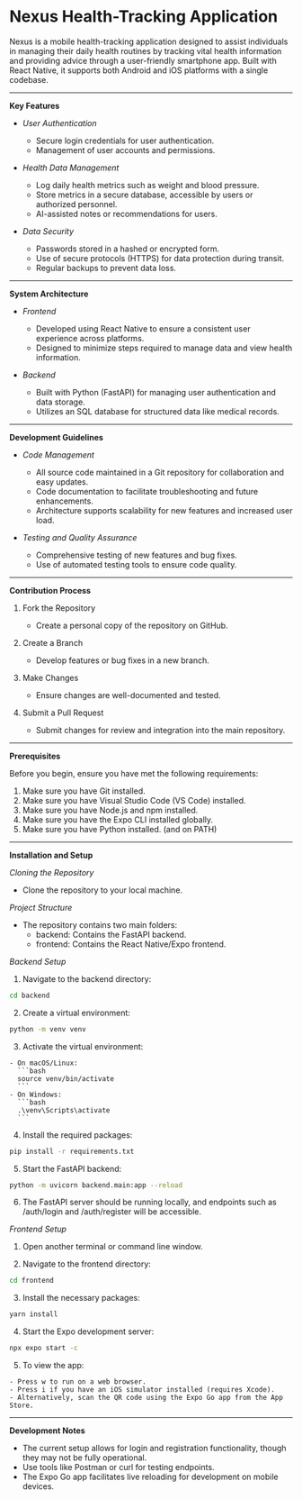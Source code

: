 # Nexus Health-Tracking Application

Nexus is a mobile health-tracking application designed to assist individuals in managing their daily health routines by tracking vital health information and providing advice through a user-friendly smartphone app. Built with React Native, it supports both Android and iOS platforms with a single codebase.
_______________________________________________________________________________________________________________________________________
**Key Features**

  - *User Authentication*

      - Secure login credentials for user authentication.
      - Management of user accounts and permissions.

  - *Health Data Management*

      - Log daily health metrics such as weight and blood pressure.
      - Store metrics in a secure database, accessible by users or authorized personnel.
      - AI-assisted notes or recommendations for users.

  - *Data Security*

      - Passwords stored in a hashed or encrypted form.
      - Use of secure protocols (HTTPS) for data protection during transit.
      - Regular backups to prevent data loss.
_______________________________________________________________________________________________________________________________________
**System Architecture**

  - *Frontend*

      - Developed using React Native to ensure a consistent user experience across platforms.
      - Designed to minimize steps required to manage data and view health information.

  - *Backend*

      - Built with Python (FastAPI) for managing user authentication and data storage.
      - Utilizes an SQL database for structured data like medical records.
_______________________________________________________________________________________________________________________________________
**Development Guidelines**

  - *Code Management*

      - All source code maintained in a Git repository for collaboration and easy updates.
      - Code documentation to facilitate troubleshooting and future enhancements.
      - Architecture supports scalability for new features and increased user load.

  - *Testing and Quality Assurance*

      - Comprehensive testing of new features and bug fixes.
      - Use of automated testing tools to ensure code quality.
_______________________________________________________________________________________________________________________________________
**Contribution Process**

  1. Fork the Repository

      - Create a personal copy of the repository on GitHub.

  2. Create a Branch

      - Develop features or bug fixes in a new branch.

  3. Make Changes

      - Ensure changes are well-documented and tested.
        
  4. Submit a Pull Request

      - Submit changes for review and integration into the main repository.
_______________________________________________________________________________________________________________________________________
**Prerequisites**

Before you begin, ensure you have met the following requirements:

  1. Make sure you have Git installed.
  2. Make sure you have Visual Studio Code (VS Code) installed.
  3. Make sure you have Node.js and npm installed.
  4. Make sure you have the Expo CLI installed globally.
  5. Make sure you have Python installed. (and on PATH)
_______________________________________________________________________________________________________________________________________
**Installation and Setup**

*Cloning the Repository*
  - Clone the repository to your local machine.

*Project Structure*
  - The repository contains two main folders:
      - backend: Contains the FastAPI backend.
      - frontend: Contains the React Native/Expo frontend.

*Backend Setup*
  1. Navigate to the backend directory:
  ```bash
  cd backend
  ```

  2. Create a virtual environment:
  ```bash
  python -m venv venv
  ```
  
  3. Activate the virtual environment:

    - On macOS/Linux:
      ```bash
      source venv/bin/activate
      ```
    - On Windows:
      ```bash
      .\venv\Scripts\activate
      ```

  4. Install the required packages:
  ```bash
  pip install -r requirements.txt
  ```

  5. Start the FastAPI backend:
  ```bash
  python -m uvicorn backend.main:app --reload
  ```

  6. The FastAPI server should be running locally, and endpoints such as /auth/login and /auth/register will be accessible.

*Frontend Setup*

  1. Open another terminal or command line window.

  2. Navigate to the frontend directory:
  ```bash
  cd frontend
  ```
  3. Install the necessary packages:
  ```bash
  yarn install
  ```
  4. Start the Expo development server:
  ```bash
  npx expo start -c
  ```
  5. To view the app:

    - Press w to run on a web browser.
    - Press i if you have an iOS simulator installed (requires Xcode).
    - Alternatively, scan the QR code using the Expo Go app from the App Store.
_______________________________________________________________________________________________________________________________________
**Development Notes**

- The current setup allows for login and registration functionality, though they may not be fully operational.
- Use tools like Postman or curl for testing endpoints.
- The Expo Go app facilitates live reloading for development on mobile devices.
